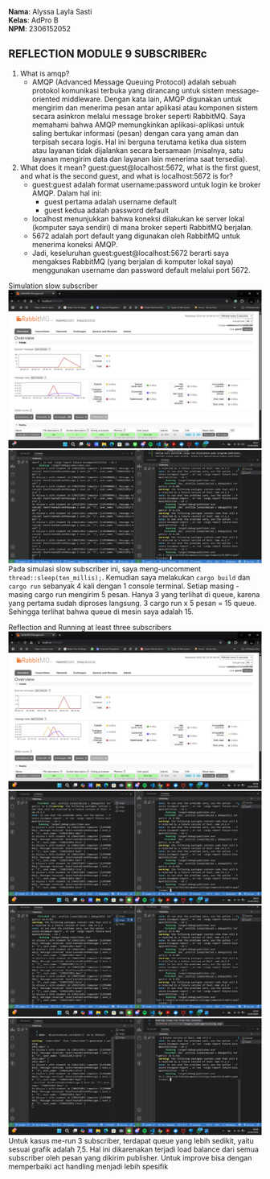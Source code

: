 **Nama**: Alyssa Layla Sasti  <br /> 
**Kelas**: AdPro B  <br />
**NPM**: 2306152052 <br />

## REFLECTION MODULE 9 SUBSCRIBERc
1. What is amqp?
    - AMQP (Advanced Message Queuing Protocol) adalah sebuah protokol komunikasi terbuka yang dirancang untuk sistem message-oriented middleware. Dengan kata lain, AMQP digunakan untuk mengirim dan menerima pesan antar aplikasi atau komponen sistem secara asinkron melalui message broker seperti RabbitMQ. Saya memahami bahwa AMQP memungkinkan aplikasi-aplikasi untuk saling bertukar informasi (pesan) dengan cara yang aman dan terpisah secara logis. Hal ini berguna terutama ketika dua sistem atau layanan tidak dijalankan secara bersamaan (misalnya, satu layanan mengirim data dan layanan lain menerima saat tersedia).
2. What does it mean? guest:guest@localhost:5672, what is the first guest, and what is the second guest, and what is localhost:5672 is for?
    - guest:guest adalah format username:password untuk login ke broker AMQP. Dalam hal ini:
        - guest pertama adalah username default
        - guest kedua adalah password default
    - localhost menunjukkan bahwa koneksi dilakukan ke server lokal (komputer saya sendiri) di mana broker seperti RabbitMQ berjalan.
    - 5672 adalah port default yang digunakan oleh RabbitMQ untuk menerima koneksi AMQP.
    - Jadi, keseluruhan guest:guest@localhost:5672 berarti saya mengakses RabbitMQ (yang berjalan di komputer lokal saya) menggunakan username dan password default melalui port 5672.

Simulation slow subscriber
![slow subscriber rabbit](images/rabbit1.png)
![slow subscriber console](images/console1.png)
Pada simulasi slow subscriber ini, saya meng-uncomment `thread::sleep(ten_millis);`. Kemudian saya melakukan `cargo build` dan `cargo run` sebanyak 4 kali dengan 1 console terminal. Setiap masing - masing cargo run mengirim 5 pesan. Hanya 3 yang terlihat di queue, karena yang pertama sudah diproses langsung. 3 cargo run x 5 pesan = 15 queue. Sehingga terlihat bahwa queue di mesin saya adalah 15. 

Reflection and Running at least three subscribers
![slow subscriber rabbit 2](images/rabbit2.png)
![slow subscriber console 2a](images/console2a.png)
![slow subscriber console 2b](images/console2b.png)
![slow subscriber console 2c](images/console2c.png)
Untuk kasus me-run 3 subscriber, terdapat queue yang lebih sedikit, yaitu sesuai grafik adalah 7,5. Hal ini dikarenakan terjadi load balance dari semua subscriber oleh pesan yang dikirim publisher. Untuk improve bisa dengan memperbaiki act handling menjadi lebih spesifik